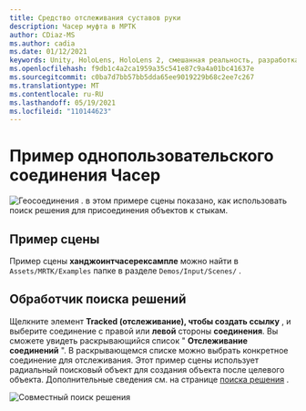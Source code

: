 ```yaml
---
title: Средство отслеживания суставов руки
description: Часер муфта в МРТК
author: CDiaz-MS
ms.author: cadia
ms.date: 01/12/2021
keywords: Unity, HoloLens, HoloLens 2, смешанная реальность, разработка, MRTK
ms.openlocfilehash: f9db1c4a2ca1959a35c541e87c9a4a01bc41637e
ms.sourcegitcommit: c0ba7d7bb57bb5dda65ee9019229b68c2ee7c267
ms.translationtype: MT
ms.contentlocale: ru-RU
ms.lasthandoff: 05/19/2021
ms.locfileid: "110144623"
---
```

# <a name="hand-joint-chaser-example"></a>Пример однопользовательского соединения Часер

![Геосоединения ](../images/hand-joint-chaser/MRTK_HandJointChaser_Main.jpg) . в этом примере сцены показано, как использовать поиск решения для присоединения объектов к стыкам.

## <a name="example-scene"></a>Пример сцены

Пример сцены **ханджоинтчасерексампле** можно найти в `Assets/MRTK/Examples` папке в разделе `Demos/Input/Scenes/` .

## <a name="solver-handler"></a>Обработчик поиска решений

Щелкните элемент **Tracked (отслеживание), чтобы создать ссылку** , и выберите соединение с правой или **левой** стороны **соединения**. Вы сможете увидеть раскрывающийся список " **Отслеживание соединений** ". В раскрывающемся списке можно выбрать конкретное соединение для отслеживания. Этот пример сцены использует радиальный поисковый объект для создания объекта после целевого объекта. Дополнительные сведения см. на странице [поиска решения](../ux-building-blocks/solvers/solver.md) .

![Совместный поиск решения](../images/hand-joint-chaser/MRTK_Solver_HandJoint.jpg)
